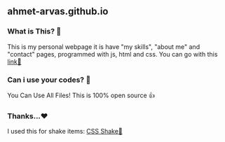 ## ahmet-arvas.github.io

### What is This? 🤔
This is my personal webpage it is have "my skills", "about me" and "contact" pages, programmed with js, html and css.
You can go with this [link🔗](http://ahmet-arvas.github.io)

### Can i use your codes? 🤯
You Can Use All Files! This is 100% open source 👍

### Thanks...♥️
I used this for shake items: [CSS Shake🔗](http://elrumordelaluz.github.io/csshake/)
